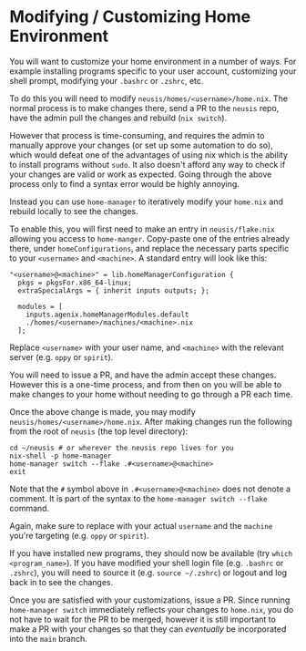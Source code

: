 # Modifying / Customizing Home Environment

You will want to customize your home environment in a number of ways. For example installing programs specific to your user account, customizing your shell prompt, modifying your `.bashrc` or `.zshrc`, etc.

To do this you will need to modify `neusis/homes/<username>/home.nix`. The normal process is to make changes there, send a PR to the `neusis` repo, have the admin pull the changes and rebuild (`nix switch`).

However that process is time-consuming, and requires the admin to manually approve your changes (or set up some automation to do so), which would defeat one of the advantages of using nix which is the ability to install programs without `sudo`. It also doesn't afford any way to check if your changes are valid or work as expected. Going through the above process only to find a syntax error would be highly annoying.

Instead you can use `home-manager` to iteratively modify your `home.nix` and rebuild locally to see the changes.

To enable this, you will first need to make an entry in `neusis/flake.nix` allowing you access to `home-manger`. Copy-paste one of the entries already there, under `homeConfigurations`, and replace the necessary parts specific to your `<username>` and `<machine>`. A standard entry will look like this:


```
"<username>@<machine>" = lib.homeManagerConfiguration {
  pkgs = pkgsFor.x86_64-linux;
  extraSpecialArgs = { inherit inputs outputs; };

  modules = [
    inputs.agenix.homeManagerModules.default
    ./homes/<username>/machines/<machine>.nix
  ];
```

Replace `<username>` with your user name, and `<machine>` with the relevant server (e.g. `oppy` or `spirit`).

You will need to issue a PR, and have the admin accept these changes. However this is a one-time process, and from then on you will be able to make changes to your home without needing to go through a PR each time.

Once the above change is made, you may modify `neusis/homes/<username>/home.nix`. After making changes run the following from the root of `neusis` (the top level directory):

```
cd ~/neusis # or wherever the neusis repo lives for you
nix-shell -p home-manager
home-manager switch --flake .#<username>@<machine>
exit
```

Note that the `#` symbol above in `.#<username>@<machine>` does not denote a comment. It is part of the syntax to the `home-manager switch --flake` command.

Again, make sure to replace with your actual `username` and the `machine` you're targeting (e.g. `oppy` or `spirit`).

If you have installed new programs, they should now be available (try `which <program_name>`). If you have modified your shell login file (e.g. `.bashrc` or `.zshrc`), you will need to source it (e.g. `source ~/.zshrc`) or logout and log back in to see the changes.

Once you are satisfied with your customizations, issue a PR. Since running `home-manager switch` immediately reflects your changes to `home.nix`, you do not have to wait for the PR to be merged, however it is still important to make a PR with your changes so that they can *eventually* be incorporated into the `main` branch.

